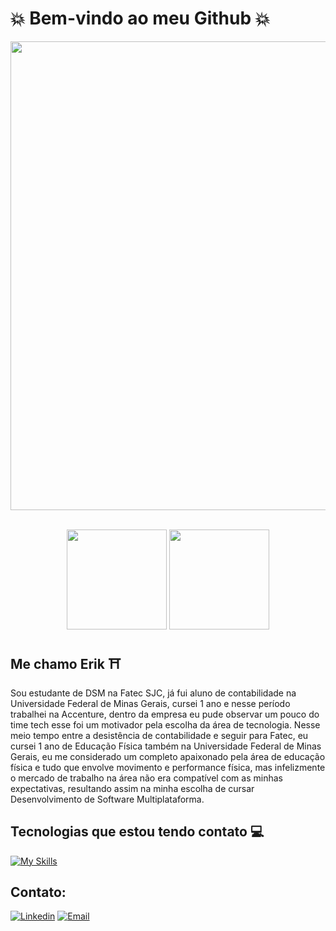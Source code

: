 
#  :boom: Bem-vindo ao meu Github  :boom:


<p align="center">
    <img width="750" src="https://media.giphy.com/media/ZVik7pBtu9dNS/giphy.gif">
</p><br>

<div align="center">
    <a>
        <img height="160em" src="https://github-readme-stats.vercel.app/api?username=yokotaerik&show_icons=true&theme=dark">
        <img height="160em"src="https://github-readme-stats.vercel.app/api/top-langs/?username=yokotaerik&layout=compact&langs_count=7&theme=dark">
    </a>
</div>

## Me chamo Erik :shinto_shrine:

Sou estudante de DSM na Fatec SJC, já fui aluno de contabilidade na Universidade Federal de Minas Gerais, cursei 1 ano e nesse período trabalhei na Accenture, dentro da empresa eu pude observar um pouco do time tech esse foi um motivador pela escolha da área de tecnologia. Nesse meio tempo entre a desistência de contabilidade e seguir para Fatec, eu cursei 1 ano de Educação Física também na Universidade Federal de Minas Gerais, eu me considerado um completo apaixonado pela área de educação física e tudo que envolve movimento e performance física, mas infelizmente o mercado de trabalho na área não era compatível com as minhas expectativas, resultando assim na minha escolha de cursar Desenvolvimento de Software Multiplataforma.

## Tecnologias que estou tendo contato :computer:

[![My Skills](https://skillicons.dev/icons?i=js,ts,nest,next,python,flask,mysql,postgres,html,css,tailwind,figma,linux)](https://skillicons.dev) <br/>


## Contato: 

[![Linkedin](https://img.shields.io/badge/LinkedIn-0077B5?style=for-the-badge&logo=linkedin&logoColor=white)](https://www.linkedin.com/in/erik-camara-yokota-685439233/)
[![Email](https://img.shields.io/badge/Gmail-D14836?style=for-the-badge&logo=gmail&logoColor=white)](mailto:yokota860@gmail.com)

